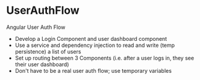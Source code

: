 # UserAuthFlow

Angular User Auth Flow
* Develop a Login Component and user dashboard component
* Use a service and dependency injection to read and write (temp persistence) a list of users
* Set up routing between 3 Components (i.e. after a user logs in, they see their user dashboard)
* Don't have to be a real user auth flow; use temporary variables  
